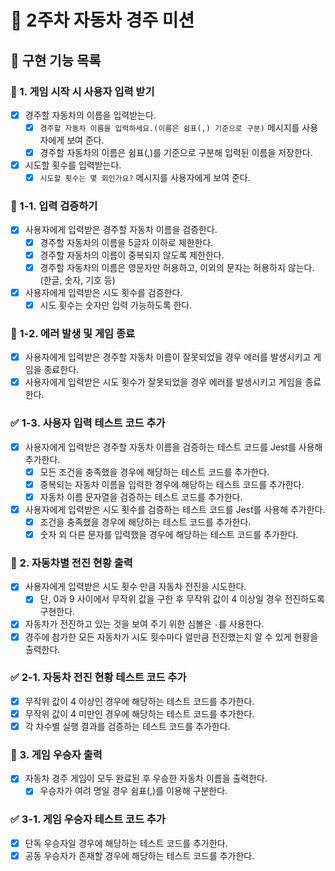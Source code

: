 # 🚖 2주차 자동차 경주 미션

## 🚀 구현 기능 목록

### 💬 1. 게임 시작 시 사용자 입력 받기

- [x] 경주할 자동차의 이름을 입력받는다.
  - [x] `경주할 자동차 이름을 입력하세요.(이름은 쉼표(,) 기준으로 구분)` 메시지를 사용자에게 보여 준다.
  - [x] 경주할 자동차의 이름은 쉼표(,)를 기준으로 구분해 입력된 이름을 저장한다.
- [x] 시도할 횟수를 입력받는다.
  - [x] `시도할 횟수는 몇 회인가요?` 메시지를 사용자에게 보여 준다.

### 💬 1-1. 입력 검증하기

- [x] 사용자에게 입력받은 경주할 자동차 이름을 검증한다.
  - [x] 경주할 자동차의 이름을 5글자 이하로 제한한다.
  - [x] 경주할 자동차의 이름이 중복되지 않도록 제한한다.
  - [x] 경주할 자동차의 이름은 영문자만 허용하고, 이외의 문자는 허용하지 않는다. (한글, 숫자, 기호 등)
- [x] 사용자에게 입력받은 시도 횟수를 검증한다.
  - [x] 시도 횟수는 숫자만 입력 가능하도록 한다.

### 🚨 1-2. 에러 발생 및 게임 종료

- [x] 사용자에게 입력받은 경주할 자동차 이름이 잘못되었을 경우 에러를 발생시키고 게임을 종료한다.
- [x] 사용자에게 입력받은 시도 횟수가 잘못되었을 경우 에러를 발생시키고 게임을 종료한다.

### ✅ 1-3. 사용자 입력 테스트 코드 추가

- [x] 사용자에게 입력받은 경주할 자동차 이름을 검증하는 테스트 코드를 Jest를 사용해 추가한다.
  - [x] 모든 조건을 충족했을 경우에 해당하는 테스트 코드를 추가한다.
  - [x] 중복되는 자동차 이름을 입력한 경우에 해당하는 테스트 코드를 추가한다.
  - [x] 자동차 이름 문자열을 검증하는 테스트 코드를 추가한다.
- [x] 사용자에게 입력받은 시도 횟수를 검증하는 테스트 코드를 Jest를 사용해 추가한다.
  - [x] 조건을 충족했을 경우에 해당하는 테스트 코드를 추가한다.
  - [x] 숫자 외 다른 문자를 입력했을 경우에 해당하는 테스트 코드를 추가한다.

### 🚖 2. 자동차별 전진 현황 출력

- [x] 사용자에게 입력받은 시도 횟수 만큼 자동차 전진을 시도한다.
  - [x] 단, 0과 9 사이에서 무작위 값을 구한 후 무작위 값이 4 이상일 경우 전진하도록 구현한다.
- [x] 자동차가 전진하고 있는 것을 보여 주기 위한 심볼은 `-`를 사용한다.
- [x] 경주에 참가한 모든 자동차가 시도 횟수마다 얼만큼 전진했는지 알 수 있게 현황을 출력한다.

### ✅ 2-1. 자동차 전진 현황 테스트 코드 추가

- [x] 무작위 값이 4 이상인 경우에 해당하는 테스트 코드를 추가한다.
- [x] 무작위 값이 4 미만인 경우에 해당하는 테스트 코드를 추가한다.
- [x] 각 차수별 실행 결과를 검증하는 테스트 코드를 추가한다.

### 👑 3. 게임 우승자 출력

- [x] 자동차 경주 게임이 모두 완료된 후 우승한 자동차 이름을 출력한다.
  - [x] 우승자가 여려 명일 경우 쉼표(,)를 이용해 구분한다.

### ✅ 3-1. 게임 우승자 테스트 코드 추가

- [x] 단독 우승자일 경우에 해당하는 테스트 코드를 추가한다.
- [x] 공동 우승자가 존재할 경우에 해당하는 테스트 코드를 추가한다.
